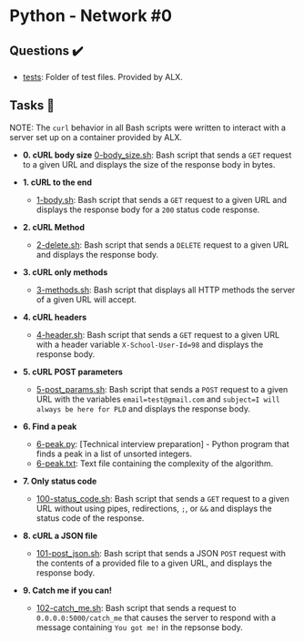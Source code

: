# Python - Network #0

## Questions :heavy_check_mark:

* [tests](./tests): Folder of test files. Provided by ALX.

## Tasks :page_with_curl:

NOTE: The `curl` behavior in all Bash scripts were written to interact with a
server set up on a container provided by ALX.

* **0. cURL body size**
  [0-body_size.sh](./0-body_size.sh): Bash script that sends a `GET` request to
  a given URL and displays the size of the response body in bytes.

* **1. cURL to the end**
  * [1-body.sh](./1-body.sh): Bash script that sends a `GET` request to a given
  URL and displays the response body for a `200` status code response.

* **2. cURL Method**
  * [2-delete.sh](./2-delete.sh): Bash script that sends a `DELETE` request to
  a given URL and displays the response body.

* **3. cURL only methods**
  * [3-methods.sh](./3-methods.sh): Bash script that displays all HTTP methods
  the server of a given URL will accept.

* **4. cURL headers**
  * [4-header.sh](./4-header.sh): Bash script that sends a `GET` request to a
  given URL with a header variable `X-School-User-Id=98` and displays
  the response body.

* **5. cURL POST parameters**
  * [5-post_params.sh](./5-post_params.sh): Bash script that sends a `POST`
  request to a given URL with the variables `email=test@gmail.com` and
  `subject=I will always be here for PLD` and displays the response body.

* **6. Find a peak**
  * [6-peak.py](./6-peak.py): [Technical interview preparation] - Python
  program that finds a peak in a list of unsorted integers.
  * [6-peak.txt](./6-peak.txt): Text file containing the complexity of the
  algorithm.

* **7. Only status code**
  * [100-status_code.sh](./100-status_code.sh): Bash script that sends a `GET`
  request to a given URL without using pipes, redirections, `;`, or `&&` and
  displays the status code of the response.

* **8. cURL a JSON file**
  * [101-post_json.sh](./101-post_json.sh): Bash script that sends a JSON `POST`
  request with the contents of a provided file to a given URL, and displays the
  response body.

* **9. Catch me if you can!**
  * [102-catch_me.sh](./102-catch_me.sh): Bash script that sends a request to
  `0.0.0.0:5000/catch_me` that causes the server to respond with a message
  containing `You got me!` in the repsonse body.
